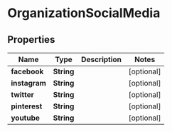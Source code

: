 # OrganizationSocialMedia

## Properties
Name | Type | Description | Notes
------------ | ------------- | ------------- | -------------
**facebook** | **String** |  |  [optional]
**instagram** | **String** |  |  [optional]
**twitter** | **String** |  |  [optional]
**pinterest** | **String** |  |  [optional]
**youtube** | **String** |  |  [optional]
